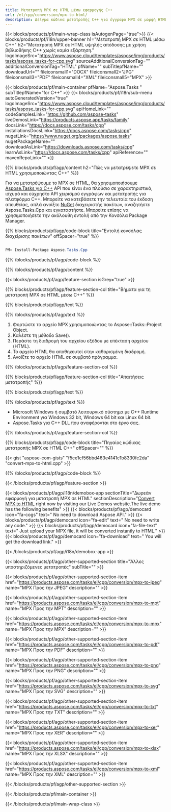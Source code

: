 ```yaml
---
title: Μετατροπή MPX σε HTML μέσω εφαρμογής C++ 
url: /el/cpp/conversion/mpx-to-html/ 
description: Δείγμα κώδικα μετατροπής C++ για έγγραφο MPX σε μορφή HTML. Χρησιμοποιήστε παράδειγμα κώδικα για ομαδική μετατροπή MPX σε HTML σε οποιαδήποτε εφαρμογή C++.
---
```


{{< blocks/products/pf/main-wrap-class isAutogenPage="true">}}
{{< blocks/products/pf/i18n/upper-banner h1="Μετατροπή MPX σε HTML μέσω C++" h2="Μετατροπή MPX σε HTML υψηλής απόδοσης με χρήση βιβλιοθήκης C++ χωρίς καμία εξάρτηση." logoImageSrc="https://www.aspose.cloud/templates/aspose/img/products/tasks/aspose_tasks-for-cpp.svg" sourceAdditionalConversionTag="" additionalConversionTag="HTML" pfName="" subTitlepfName="" downloadUrl="" fileiconsmall1="DOCX" fileiconsmall2="JPG" fileiconsmall3="PDF" fileiconsmall4="XML" fileiconsmall5="MPX" >}}

{{< blocks/products/pf/main-container pfName="Aspose.Tasks " subTitlepfName="for C++" >}}
{{< blocks/products/pf/i18n/sub-menu autoGeneratedVersion="true" logoImageSrc="https://www.aspose.cloud/templates/aspose/img/products/tasks/aspose_tasks-for-cpp.svg" apiHomeLink="" codeSamplesLink="https://github.com/aspose-tasks" liveDemosLink="https://products.aspose.app/tasks/family" docsLink="https://docs.aspose.com/tasks/cpp" installationsDocsLink="https://docs.aspose.com/tasks/cpp" nugetLink="https://www.nuget.org/packages/aspose.tasks" nugetPackageName="" downloadAsLink="https://downloads.aspose.com/tasks/cpp" learnAsLink="https://docs.aspose.com/tasks/cpp" apiReference="" mavenRepoLink="" >}}

{{% blocks/products/pf/agp/content h2="Πώς να μετατρέψετε MPX σε HTML χρησιμοποιώντας C++" %}}

 Για να μετατρέψουμε το MPX σε HTML, θα χρησιμοποιήσουμε
 [Aspose.Tasks για C++](https://products.aspose.com/tasks/cpp)
 API που είναι ένα πλούσιο σε χαρακτηριστικά, ισχυρό και εύχρηστο API χειρισμού εγγράφων και μετατροπής για πλατφόρμα C++. Μπορείτε να κατεβάσετε την τελευταία του έκδοση απευθείας, απλά ανοίξτε
 [NuGet](https://www.nuget.org/packages/aspose.tasks)
 διαχειριστής πακέτων, αναζητήστε
 Aspose.Tasks.Cpp
 και εγκαταστήστε. Μπορείτε επίσης να χρησιμοποιήσετε την ακόλουθη εντολή από την Κονσόλα Package Manager.

{{% blocks/products/pf/agp/code-block title="Εντολή κονσόλας διαχείρισης πακέτων" offSpacer="true" %}}

```cs

PM> Install-Package Aspose.Tasks.Cpp

```

{{% /blocks/products/pf/agp/code-block %}}

{{% /blocks/products/pf/agp/content %}}

{{< blocks/products/pf/agp/feature-section isGrey="true" >}}

{{% blocks/products/pf/agp/feature-section-col title="Βήματα για τη μετατροπή MPX σε HTML μέσω C++" %}}

{{% blocks/products/pf/agp/text %}}


{{% /blocks/products/pf/agp/text %}}

1. Φορτώστε το αρχείο MPX χρησιμοποιώντας το Aspose::Tasks::Project Object.
1. Καλέστε τη μέθοδο Save().
1. Περάστε τη διαδρομή του αρχείου εξόδου με επέκταση αρχείου (HTML).
1. Το αρχείο HTML θα αποθηκευτεί στην καθορισμένη διαδρομή.
1. Ανοίξτε το αρχείο HTML σε συμβατό πρόγραμμα.

{{% /blocks/products/pf/agp/feature-section-col %}}

{{% blocks/products/pf/agp/feature-section-col title="Απαιτήσεις μετατροπής" %}}

{{% blocks/products/pf/agp/text %}}


{{% /blocks/products/pf/agp/text %}}

- Microsoft Windows ή συμβατό λειτουργικό σύστημα με C++ Runtime Environment για Windows 32 bit, Windows 64 bit και Linux 64 bit.
- Aspose.Tasks για C++ DLL που αναφέρονται στο έργο σας.

{{% /blocks/products/pf/agp/feature-section-col %}}

{{% blocks/products/pf/agp/code-block title="Πηγαίος κώδικας μετατροπής MPX σε HTML C++" offSpacer="" %}}

{{< gist "aspose-com-gists" "f5ce1cf56bbd463e4141c1b8330fc2da" "convert-mpx-to-html.cpp" >}}

{{% /blocks/products/pf/agp/code-block %}}

{{< /blocks/products/pf/agp/feature-section >}}

<!-- aboutfile Starts -->

{{< blocks/products/pf/agp/i18n/demobox-app sectionTitle="Δωρεάν εφαρμογή για μετατροπή MPX σε HTML" sectionDescription="[Convert MPX to HTML](https://products.aspose.app/tasks/conversion/mpx-to-html) right now by visiting our Live Demos website.The live demo has the following benefits" >}}
        {{< blocks/products/pf/agp/democard icon="fa-cogs" text=" No need to download Aspose API." >}}
        {{< blocks/products/pf/agp/democard icon="fa-edit" text=" No need to write any code." >}}
        {{< blocks/products/pf/agp/democard icon="fa-file-text" text=" Just upload your MPX file, it will be converted instantly to HTML." >}}
        {{< blocks/products/pf/agp/democard icon="fa-download" text=" You will get the download link." >}}

{{< /blocks/products/pf/agp/i18n/demobox-app >}}

<!-- aboutfile Ends -->

{{< blocks/products/pf/agp/other-supported-section title="Άλλες υποστηριζόμενες μετατροπές" subTitle="" >}}

{{< blocks/products/pf/agp/other-supported-section-item href="https://products.aspose.com/tasks/el/cpp/conversion/mpx-to-jpeg" name="MPX Προς την JPEG" description="" >}}

{{< blocks/products/pf/agp/other-supported-section-item href="https://products.aspose.com/tasks/el/cpp/conversion/mpx-to-mpt" name="MPX Προς την MPT" description="" >}}

{{< blocks/products/pf/agp/other-supported-section-item href="https://products.aspose.com/tasks/el/cpp/conversion/mpx-to-mpx" name="MPX Προς την MPX" description="" >}}

{{< blocks/products/pf/agp/other-supported-section-item href="https://products.aspose.com/tasks/el/cpp/conversion/mpx-to-pdf" name="MPX Προς την PDF" description="" >}}

{{< blocks/products/pf/agp/other-supported-section-item href="https://products.aspose.com/tasks/el/cpp/conversion/mpx-to-png" name="MPX Προς την PNG" description="" >}}

{{< blocks/products/pf/agp/other-supported-section-item href="https://products.aspose.com/tasks/el/cpp/conversion/mpx-to-svg" name="MPX Προς την SVG" description="" >}}

{{< blocks/products/pf/agp/other-supported-section-item href="https://products.aspose.com/tasks/el/cpp/conversion/mpx-to-txt" name="MPX Προς την TXT" description="" >}}

{{< blocks/products/pf/agp/other-supported-section-item href="https://products.aspose.com/tasks/el/cpp/conversion/mpx-to-xer" name="MPX Προς την XER" description="" >}}

{{< blocks/products/pf/agp/other-supported-section-item href="https://products.aspose.com/tasks/el/cpp/conversion/mpx-to-xlsx" name="MPX Προς την XLSX" description="" >}}

{{< blocks/products/pf/agp/other-supported-section-item href="https://products.aspose.com/tasks/el/cpp/conversion/mpx-to-xml" name="MPX Προς την XML" description="" >}}



{{< /blocks/products/pf/agp/other-supported-section >}}

{{< /blocks/products/pf/main-container >}}
    
{{< /blocks/products/pf/main-wrap-class >}}